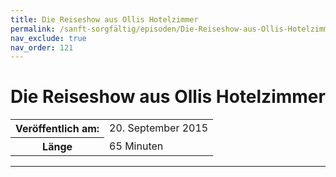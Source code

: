 ```yaml
---
title: Die Reiseshow aus Ollis Hotelzimmer
permalink: /sanft-sorgfältig/episoden/Die-Reiseshow-aus-Ollis-Hotelzimmer
nav_exclude: true
nav_order: 121
---
```


# Die Reiseshow aus Ollis Hotelzimmer
<table class="resp-table dcf-table dcf-table-responsive dcf-table-bordered dcf-table-striped dcf-w-100%">
                    <tbody>
                        <tr>
                            <th scope="row">Veröffentlich am:</th>
                            <td data-label="Veröffentlich am:">20. September 2015</td>
                        </tr>
                        <tr>
                            <th scope="row">Länge </th>
                            <td data-label="Länge ">65 Minuten</td>
                        </tr></tbody>
                </table>

***


